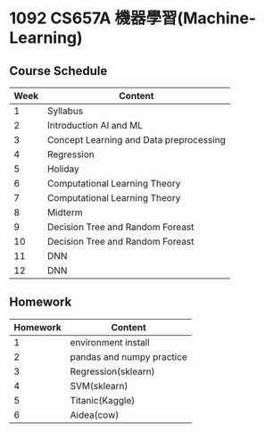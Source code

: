 # 1092 CS657A 機器學習(Machine-Learning)

## Course Schedule

| Week | Content                                 |
| ---- | --------------------------------------- |
| 1    | Syllabus                                |
| 2    | Introduction AI and ML                  |
| 3    | Concept Learning and Data preprocessing |
| 4    | Regression                              |
| 5    | Holiday                                 |
| 6    | Computational Learning Theory           |
| 7    | Computational Learning Theory           |
| 8    | Midterm                                 |
| 9    | Decision Tree and Random Foreast        |
| 10   | Decision Tree and Random Foreast        |
| 11   | DNN                                     |
| 12   | DNN                                     |

## Homework

| Homework | Content                   |
| -------- | ------------------------- |
| 1        | environment install       |
| 2        | pandas and numpy practice |
| 3        | Regression(sklearn)       |
| 4        | SVM(sklearn)              |
| 5        | Titanic(Kaggle)           |
| 6        | Aidea(cow)                |
